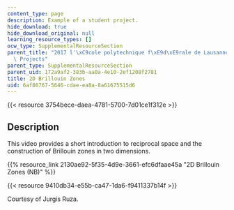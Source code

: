 ```yaml
---
content_type: page
description: Example of a student project.
hide_download: true
hide_download_original: null
learning_resource_types: []
ocw_type: SupplementalResourceSection
parent_title: "2017 l'\xC9cole polytechnique f\xE9d\xE9rale de Lausanne (EPFL) Student\
  \ Projects"
parent_type: SupplementalResourceSection
parent_uid: 172a9af2-383b-aa0a-4e10-2ef1208f2781
title: 2D Brillouin Zones
uid: 6af86767-5646-cdae-ea8a-8a61675515d6
---
```


{{< resource 3754bece-daea-4781-5700-7d01ce1f312e >}}

Description
-----------

This video provides a short introduction to reciprocal space and the construction of Brillouin zones in two dimensions.

{{% resource_link 2130ae92-5f35-4d9e-3661-efc6dfaae45a "2D Brillouin Zones (NB)" %}}

{{< resource 9410db34-e55b-ca47-1da6-f9411337b14f >}}

Courtesy of Jurgis Ruza.